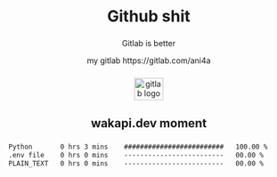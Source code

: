 <h1 align="center">Github shit</h1>

###

<p align="center">Gitlab is better</p>

<p align="center">my gitlab https://gitlab.com/ani4a</p>

###

<div align="center">
  <img src="https://cdn.jsdelivr.net/gh/devicons/devicon/icons/gitlab/gitlab-original.svg" height="40" width="52" alt="gitlab logo"  />
</div>

###

<h2 align="center">wakapi.dev moment</h2>

###

<!--START_SECTION:waka-->

```txt
Python       0 hrs 3 mins    #########################   100.00 %
.env file    0 hrs 0 mins    -------------------------   00.00 %
PLAIN_TEXT   0 hrs 0 mins    -------------------------   00.00 %
```

<!--END_SECTION:waka-->

###
